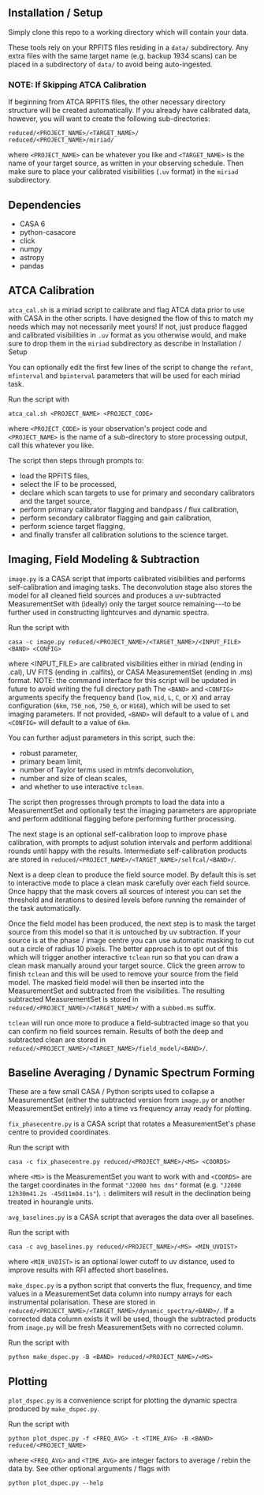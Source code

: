 ## Installation / Setup ##

Simply clone this repo to a working directory which will contain your data. 

These tools rely on your RPFITS files residing in a `data/` subdirectory. Any extra files with the same target name (e.g. backup 1934 scans) can be placed in a subdirectory of `data/` to avoid being auto-ingested.

### NOTE: If Skipping ATCA Calibration ###

If beginning from ATCA RPFITS files, the other necessary directory structure will be created automatically. If you already have calibrated data, however, you will want to create the following sub-directories:
```
reduced/<PROJECT_NAME>/<TARGET_NAME>/
reduced/<PROJECT_NAME>/miriad/
```
where `<PROJECT_NAME>` can be whatever you like and `<TARGET_NAME>` is the name of your target source, as written in your observing schedule. Then make sure to place your calibrated visibilities (`.uv` format) in the `miriad` subdirectory.

## Dependencies ##

* CASA 6
* python-casacore
* click
* numpy
* astropy
* pandas

## ATCA Calibration ##

`atca_cal.sh` is a miriad script to calibrate and flag ATCA data prior to use with CASA in the other scripts. I have designed the flow of this to match my needs which may not necessarily meet yours! If not, just produce flagged and calibrated visibilities in `.uv` format as you otherwise would, and make sure to drop them in the `miriad` subdirectory as describe in Installation / Setup

You can optionally edit the first few lines of the script to change the `refant`, `mfinterval` and `bpinterval` parameters that will be used for each miriad task.

Run the script with
```
atca_cal.sh <PROJECT_NAME> <PROJECT_CODE>
```
where `<PROJECT_CODE>` is your observation's project code and `<PROJECT_NAME>` is the name of a sub-directory to store processing output, call this whatever you like. 

The script then steps through prompts to:
* load the RPFITS files, 
* select the IF to be processed, 
* declare which scan targets to use for primary and secondary calibrators and the target source,
* perform primary calibrator flagging and bandpass / flux calibration,
* perform secondary calibrator flagging and gain calibration,
* perform science target flagging,
* and finally transfer all calibration solutions to the science target.

## Imaging, Field Modeling \& Subtraction ##

`image.py` is a CASA script that imports calibrated visibilities and performs self-calibration and imaging tasks. The deconvolution stage also stores the model for all cleaned field sources and produces a uv-subtracted MeasurementSet with (ideally) only the target source remaining---to be further used in constructing lightcurves and dynamic spectra.

Run the script with
```
casa -c image.py reduced/<PROJECT_NAME>/<TARGET_NAME>/<INPUT_FILE> <BAND> <CONFIG>
```
where <INPUT_FILE> are calibrated visibilities either in miriad (ending in .cal), UV FITS (ending in .calfits), or CASA MeasurementSet (ending in .ms) format.
NOTE: the command interface for this script will be updated in future to avoid writing the full directory path
The `<BAND>` and `<CONFIG>` arguments specify the frequency band (`low`, `mid`, `L`, `C`, or `X`) and array configuration (`6km`, `750_no6`, `750_6`, or `H168`), which will be used to set imaging parameters. If not provided, `<BAND>` will default to a value of `L` and `<CONFIG>` will default to a value of `6km`.

You can further adjust parameters in this script, such the:
* robust parameter,
* primary beam limit,
* number of Taylor terms used in mtmfs deconvolution,
* number and size of clean scales,
* and whether to use interactive `tclean`.

The script then progresses through prompts to load the data into a MeasurementSet and optionally test the imaging parameters are appropriate and perform additional flagging before performing further processing. 

The next stage is an optional self-calibration loop to improve phase calibration, with prompts to adjust solution intervals and perform additional rounds until happy with the results. Intermediate self-calibration products are stored in `reduced/<PROJECT_NAME>/<TARGET_NAME>/selfcal/<BAND>/`.

Next is a deep clean to produce the field source model. By default this is set to interactive mode to place a clean mask carefully over each field source. Once happy that the mask covers all sources of interest you can set the threshold and iterations to desired levels before running the remainder of the task automatically. 

Once the field model has been produced, the next step is to mask the target source from this model so that it is untouched by uv subtraction. If your source is at the phase / image centre you can use automatic masking to cut out a circle of radius 10 pixels. The better approach is to opt out of this which will trigger another interactive `tclean` run so that you can draw a clean mask manually around your target source. Click the green arrow to finish `tclean` and this will be used to remove your source from the field model. The masked field model will then be inserted into the MeasurementSet and subtracted from the visibilities. The resulting subtracted MeasurementSet is stored in `reduced/<PROJECT_NAME>/<TARGET_NAME>/` with a `subbed.ms` suffix.

`tclean` will run once more to produce a field-subtracted image so that you can confirm no field sources remain. Results of both the deep and subtracted clean are stored in `reduced/<PROJECT_NAME>/<TARGET_NAME>/field_model/<BAND>/`.

## Baseline Averaging / Dynamic Spectrum Forming ##

These are a few small CASA / Python scripts used to collapse a MeasurementSet (either the subtracted version from `image.py` or another MeasurementSet entirely) into a time vs frequency array ready for plotting.

`fix_phasecentre.py` is a CASA script that rotates a MeasurementSet's phase centre to provided coordinates. 

Run the script with
```
casa -c fix_phasecentre.py reduced/<PROJECT_NAME>/<MS> <COORDS>
```
where `<MS>` is the MeasurementSet you want to work with and `<COORDS>` are the target coordinates in the format `"J2000 hms dms"` format (e.g. `"J2000 12h30m41.2s -45d11m04.1s"`). `:` delimiters will result in the declination being treated in hourangle units.

`avg_baselines.py` is a CASA script that averages the data over all baselines.

Run the script with
```
casa -c avg_baselines.py reduced/<PROJECT_NAME>/<MS> <MIN_UVDIST>
```
where `<MIN_UVDIST>` is an optional lower cutoff to uv distance, used to improve results with RFI affected short baselines. 

`make_dspec.py` is a python script that converts the flux, frequency, and time values in a MeasurementSet data column into numpy arrays for each instrumental polarisation. These are stored in `reduced/<PROJECT_NAME>/<TARGET_NAME>/dynamic_spectra/<BAND>/`. If a corrected data column exists it will be used, though the subtracted products from `image.py` will be fresh MeasurementSets with no corrected column.

Run the script with
```
python make_dspec.py -B <BAND> reduced/<PROJECT_NAME>/<MS>
```

## Plotting ##

`plot_dspec.py` is a convenience script for plotting the dynamic spectra produced by `make_dspec.py`.

Run the script with
```
python plot_dspec.py -f <FREQ_AVG> -t <TIME_AVG> -B <BAND> reduced/<PROJECT_NAME>
```
where `<FREQ_AVG>` and `<TIME_AVG>` are integer factors to average / rebin the data by. See other optional arguments / flags with
```
python plot_dspec.py --help
```
